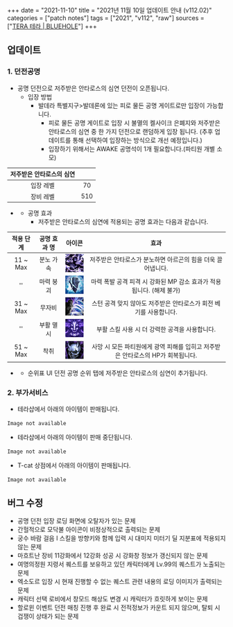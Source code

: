 +++
date = "2021-11-10"
title = "2021년 11월 10일 업데이트 안내 (v112.02)"
categories = ["patch notes"]
tags = ["2021", "v112", "raw"]
sources = ["[TERA 테라 | BLUEHOLE](https://playtera.co.kr/news/updates/692)"]
+++

[1]: /images/patch/v112-02_01.png
[2]: /images/patch/v112-02_02.png
[3]: /images/patch/v112-02_03.png
[4]: /images/patch/v112-02_04.png
[5]: /images/patch/v112-02_05.png

## 업데이트

### **1.** 던전공명
- 공명 던전으로 저주받은 안타로스의 심연 던전이 오픈됩니다.
  - 입장 방법
    - 발데라 특별지구>발데론에 있는 피로 물든 공명 게이트로만 입장이 가능합니다.
      - 피로 물든 공명 게이트로 입장 시 불멸의 켈사이크 은폐지와 저주받은 안타로스의 심연 중 한 가지 던전으로 랜덤하게 입장 됩니다. (추후 업데이트를 통해 선택하여 입장하는 방식으로 개선 예정입니다.)
      - 입장하기 위해서는 AWAKE 공명석이 1개 필요합니다.(파티원 개별 소모)

| 저주받은 안타로스의 심연 ||
| :-: | :-: |
| 입장 레벨 | 70 |
| 장비 레벨 | 510 |

- 
  - 공명 효과
    - 저주받은 안타로스의 심연에 적용되는 공명 효과는 다음과 같습니다.

| 적용 단계 | 공명 효과 명 | 아이콘 | 효과 |
| :-: | :-: | :-: | :-: |
| 11 ~ Max | 분노 가속 | ![1] | 저주받은 안타로스가 분노하면 아르곤의 힘을 더욱 끌어냅니다. |
|''| 마력 붕괴 | ![2] | 마력 폭발 공격 피격 시 강화된 MP 감소 효과가 적용됩니다. (해제 불가) |
| 31 ~ Max | 무자비 | ![3] | 스턴 공격 맞지 않아도 저주받은 안타로스가 회전 베기를 사용합니다. |
|''| 부활 멸시 | ![4] | 부활 스킬 사용 시 더 강력한 공격을 사용합니다. |
| 51 ~ Max | 착취 | ![5] | 사망 시 모든 파티원에게 광역 피해를 입히고 저주받은 안타로스의 HP가 회복됩니다. |

- 
  - 순위표 UI 던전 공명 순위 탭에 저주받은 안타로스의 심연이 추가됩니다.

### **2.** 부가서비스
- 테라샵에서 아래의 아이템이 판매됩니다.

`Image not available`

- 테라샵에서 아래의 아이템이 판매 중단됩니다.

`Image not available`

- T-cat 상점에서 아래의 아이템이 판매됩니다.

`Image not available`

## 버그 수정

- 공명 던전 입장 로딩 화면에 오탈자가 있는 문제
- 간헐적으로 모닥불 아이콘이 비정상적으로 출력되는 문제
- 궁수 바람 걸음 I 스킬을 방향키와 함께 입력 시 대미지 미터기 딜 지분표에 적용되지 않는 문제
- 마흐트난 장비 11강화에서 12강화 성공 시 강화창 정보가 갱신되지 않는 문제
- 여명의정원 지령서 퀘스트를 보유하고 있던 캐릭터에게 Lv.99의 퀘스트가 노출되는 문제
- 엑소도르 입장 시 현재 진행할 수 없는 퀘스트 관련 내용의 로딩 이미지가 출력되는 문제
- 캐릭터 선택 로비에서 창모드 해상도 변경 시 캐릭터가 흐릿하게 보이는 문제
- 할로윈 이벤트 던전 매칭 진행 후 완료 시 전적정보가 카운트 되지 않으며, 탈퇴 시 겁쟁이 상태가 되는 문제
